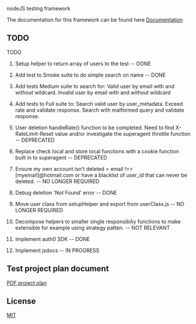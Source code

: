 
nodeJS testing framework

 The documentation for this framework can be found here [Documentation](https://stuartvansmith.github.io/stuart-smith-exercise/)
  

## TODO

  

TODO
1. Setup helper to return array of users to the test -- DONE
2. Add test to Smoke suite to do simple search on name -- DONE 
3. Add tests Medium suite to search for: Valid user by email with and without wildcard. Invalid user by email with and without wildcard
4. Add	tests to Full suite to: Search valid user by user_metadata. Exceed rate and validate response. Search with malformed query and validate response.
5. User deletion handleRate() function to be completed. Need to find X-RateLimit-Reset value and/or investigate the superagent throttle function -- DEPRECATED
6. Replace check local and store local functions with a cookie function built in to superagent -- DEPRECATED

7. Ensure my own account isn't deleted = email !== [myemail]@hotmail.com or have a blacklist of user_id that can never be deleted. -- NO LONGER REQUIRED

8. Debug deletion 'Not Found' error -- DONE

9. Move user class from setupHelper and export from userClass.js -- NO LONGER REQUIRED

10. Decompose helpers to smaller single responsibiliy functions to make extensible for example using strategy patten. -- NOT RELEVANT
11. Implement auth0 SDK -- DONE
12. Implement jsdocs -- IN PROGRESS
  

## Test project plan document

  

[PDF project plan](https://github.com/stuartvansmith/stuart-smith-exercise/blob/66d079776a5e1d3528cf42eb945e7faed41a0e4e/Documents/Search%20Engine%20Test%20Plan.pdf)

  
  
  

## License

[MIT](https://choosealicense.com/licenses/mit/)